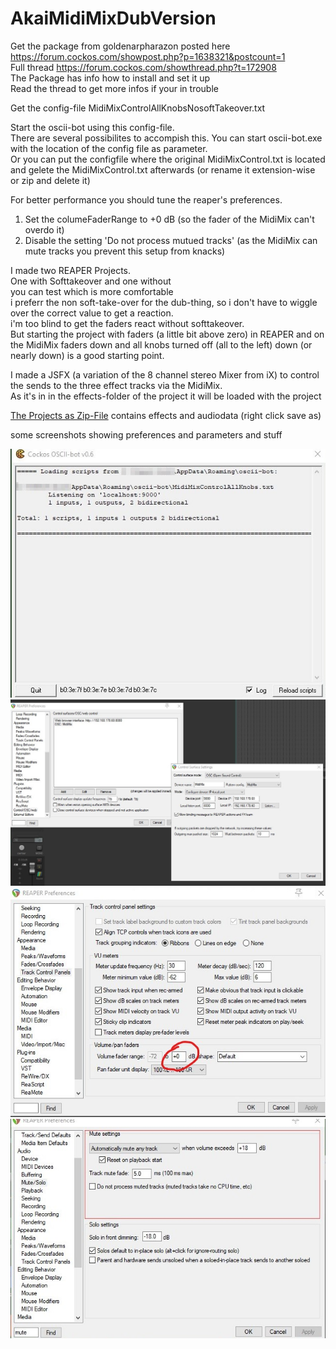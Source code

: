 # AkaiMidiMixDubVersion

Get the package from goldenarpharazon posted here https://forum.cockos.com/showpost.php?p=1638321&postcount=1  
Full thread https://forum.cockos.com/showthread.php?t=172908  
The Package has info how to install and set it up  
Read the thread to get more infos if your in trouble  

Get the config-file MidiMixControlAllKnobsNosoftTakeover.txt  

Start the oscii-bot using this config-file.  
There are several possibilites to accompish this.
You can start oscii-bot.exe with the location of the config file as parameter.  
Or you can put the configfile where the original MidiMixControl.txt is located and gelete the MidiMixControl.txt afterwards (or rename it extension-wise or zip and delete it)  

For better performance you should tune the reaper's preferences.  
1. Set the columeFaderRange to +0 dB  (so the fader of the MidiMix can't overdo it)
2. Disable the setting 'Do not process mutued tracks' (as the MidiMix can mute tracks you prevent this setup from knacks)

I made two REAPER Projects.  
One with Softtakeover and one without  
you can test which is more comfortable  
i preferr the non soft-take-over for the dub-thing, so i don't have to wiggle over the correct value to get a reaction.  
i'm too blind to get the faders react without softtakeover.  
But starting the project with faders (a little bit above zero) in REAPER and on the MidiMix faders down and all knobs turned off (all to the left) down (or nearly down) is a good starting point.  

I made a JSFX (a variation of the 8 channel stereo Mixer from iX) to control the sends to the three effect tracks via the MidiMix.  
As it's in in the effects-folder of the project it will be loaded with the project  

[The Projects as Zip-File](20201003_DubSessionDeDeRe.zip) contains effects and audiodata (right click save as) 

some screenshots showing preferences and parameters and stuff

![Osc Screen](O.jpg)  
![Preferences OSC](P.jpg)  
![1 Preferences Volume Fader Range](1.jpg)  
![2 Preferences MuteSetting](2.jpg)  
















 
